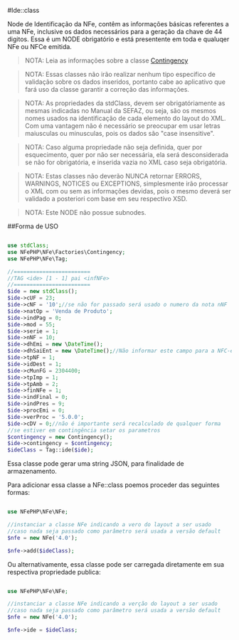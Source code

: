 #Ide::class

Node de Identificação da NFe, contêm as informações básicas referentes a uma NFe, inclusive os dados necessários para a geração da chave de 44 digitos.
Essa é um NODE obrigatório e está presentente em toda e qualuqer NFe ou NFCe emitida.

>NOTA: Leia as informações sobre a classe [Contingency](Contingency.md)

>NOTA: Essas classes não irão realizar nenhum tipo especifico de validação sobre os dados inseridos, portanto cabe ao aplicativo que fará uso da classe garantir a correção das informações.

>NOTA: As propriedades da stdClass, devem ser obrigatóriamente as mesmas indicadas no Manual da SEFAZ, ou seja, são os mesmos nomes usados na identificação de cada elemento do layout do XML. Com uma vantagem não é necessário se preocupar em usar letras maiusculas ou minusculas, pois os dados são "case insensitive".

>NOTA: Caso alguma propriedade não seja definida, quer por esquecimento, quer por não ser necessária, ela será desconsiderada se não for obrigatória, e inserida vazia no XML caso seja obrigatória.

>NOTA: Estas classes não deverão NUNCA retornar ERRORS, WARNINGS, NOTICES ou EXCEPTIONS, simplesmente irão processar o XML com ou sem as informações devidas, pois o mesmo deverá ser validado a posteriori com base em seu respectivo XSD.

>NOTA: Este NODE não possue subnodes.

##Forma de USO

```php

use stdClass;
use NFePHP\NFe\Factories\Contingency;
use NFePHP\NFe\Tag;

//========================
//TAG <ide> [1 - 1] pai <infNFe>
//========================
$ide = new stdClass();
$ide->cUF = 23;
$ide->cNF = '10';//se não for passado será usado o numero da nota nNF
$ide->natOp = 'Venda de Produto';
$ide->indPag = 0;
$ide->mod = 55;
$ide->serie = 1;
$ide->nNF = 10;
$ide->dhEmi = new \DateTime();
$ide->dhSaiEnt = new \DateTime();//Não informar este campo para a NFC-e.
$ide->tpNF = 1;
$ide->idDest = 1;
$ide->cMunFG = 2304400;
$ide->tpImp = 1;
$ide->tpAmb = 2;
$ide->finNFe = 1;
$ide->indFinal = 0;
$ide->indPres = 9;
$ide->procEmi = 0;
$ide->verProc = '5.0.0';
$ide->cDV = 0;//não é importante será recalculado de qualquer forma
//se estiver em contingência setar os parametros
$contingency = new Contingency();
$ide->contingency = $contingency;
$ideClass = Tag::ide($ide);
```
Essa classe pode gerar uma string JSON, para finalidade de armazenamento.

Para adicionar essa classe a NFe::class poemos proceder das seguintes formas:


```php

use NFePHP\NFe\NFe;

//instanciar a classe NFe indicando a vero do layout a ser usado
//caso nada seja passado como parâmetro será usada a versão default
$nfe = new NFe('4.0');

$nfe->add($ideClass);
```

Ou alternativamente, essa classe pode ser carregada diretamente em sua respectiva propriedade publica:

```php

use NFePHP\NFe\NFe;

//instanciar a classe NFe indicando a verção do layout a ser usado
//caso nada seja passado como parâmetro será usada a versão default
$nfe = new NFe('4.0');

$nfe->ide = $ideClass;
```


